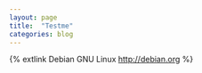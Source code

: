 ```yaml
---
layout: page
title:  "Testme"
categories: blog
---
```


{% extlink Debian GNU Linux http://debian.org %}
